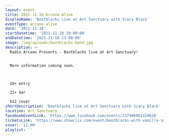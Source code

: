 ```yaml
---
layout: event
title: 2021-11-18 Arcane Alive
displayName: 'Bootblacks Live at Art Sanctuary with Scary Black'
eventType: arcane-alive
date: '2021-11-18'
startDatetime: '2021-11-18 20:00:00'
endDatetime: '2021-11-18 23:00:00'
image: /img/uploads/bootblacks-band.jpg
description: >-
  Radio Arcane Presents - Bootblacks live at Art Sanctuary!


  More information coming soon.



  18+ entry

  21+ bar

  $12 cover
shortDescription: 'Bootblacks live at Art Sanctuary with Scary Black'
location: Art Sanctuary
facebookEventLink: 'https://www.facebook.com/events/237986061159636'
ticketsLink: 'https://www.showclix.com/event/bootblacks-with-vanilla-sugar'
cover: '12.00'
playlist: ''
---
```

